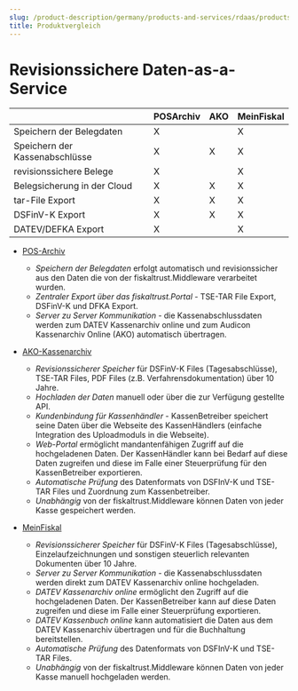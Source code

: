 ```yaml
---
slug: /product-description/germany/products-and-services/rdaas/products
title: Produktvergleich
---
```


# Revisionssichere Daten-as-a-Service

|  | POSArchiv | AKO | MeinFiskal |
| --- | --- | --- | --- |
| Speichern der Belegdaten | X |  | X |
| Speichern der Kassenabschlüsse | X | X | X |
| revisionssichere Belege | X |  | X |
| Belegsicherung in der Cloud | X | X | X |
| tar-File Export | X | X | X |
| DSFinV-K Export | X | X | X |
| DATEV/DEFKA Export | X |  | X |


- [POS-Archiv](pos-archive.md) 
  - *Speichern der Belegdaten* erfolgt automatisch und revisionssicher aus den Daten die von der fiskaltrust.Middleware verarbeitet wurden.
  - *Zentraler Export über das fiskaltrust.Portal* - TSE-TAR File Export, DSFinV-K und DFKA Export.
  - *Server zu Server Kommunikation* - die Kassenabschlussdaten werden zum DATEV Kassenarchiv online und zum Audicon Kassenarchiv Online (AKO) automatisch übertragen.



- [AKO-Kassenarchiv](ako.md) 

  - *Revisionssicherer Speicher* für DSFinV-K Files (Tagesabschlüsse), TSE-TAR Files, PDF Files (z.B. Verfahrensdokumentation) über 10 Jahre.
  - *Hochladen der Daten* manuell oder über die zur Verfügung gestellte API.
  - *Kundenbindung für Kassenhändler* - KassenBetreiber speichert seine Daten über die Webseite des KassenHändlers (einfache Integration des Uploadmoduls in die Webseite).
  - *Web-Portal* ermöglicht mandantenfähigen Zugriff auf die hochgeladenen Daten. Der KassenHändler kann bei Bedarf auf diese Daten zugreifen und diese im Falle einer Steuerprüfung für den KassenBetreiber exportieren.
  - *Automatische Prüfung* des Datenformats von DSFInV-K und TSE-TAR Files und Zuordnung zum Kassenbetreiber.
  - *Unabhängig* von der fiskaltrust.Middleware können Daten von jeder Kasse gespeichert werden.

- [MeinFiskal](meinFiskal.md) 

  - *Revisionssicherer Speicher* für DSFinV-K Files (Tagesabschlüsse), Einzelaufzeichnungen und sonstigen steuerlich relevanten Dokumenten über 10 Jahre.
  - *Server zu Server Kommunikation* - die Kassenabschlussdaten werden direkt zum DATEV Kassenarchiv online hochgeladen.
  - *DATEV Kassenarchiv online* ermöglicht den Zugriff auf die hochgeladenen Daten. Der KassenBetreiber kann auf diese Daten zugreifen und diese im Falle einer Steuerprüfung  exportieren.
  - *DATEV Kassenbuch online* kann automatisiert die Daten aus dem DATEV Kassenarchiv übertragen und für die Buchhaltung bereitstellen.
  - *Automatische Prüfung* des Datenformats von DSFInV-K und TSE-TAR Files.
  - *Unabhängig* von der fiskaltrust.Middleware können Daten von jeder Kasse manuell hochgeladen werden.


